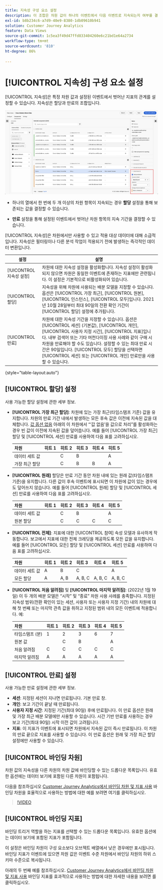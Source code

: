 ```yaml
---
title: 지속성 구성 요소 설정
description: 이 조합은 차원 값이 하나의 이벤트에서 다음 이벤트로 지속되는지 여부를 결정합니다.
exl-id: b8b234c6-a7d9-40e9-8380-1db09610b941
solution: Customer Journey Analytics
feature: Data Views
source-git-commit: 1c5ea3f49d47ffd833404260e6c21bd1e64a2734
workflow-type: tm+mt
source-wordcount: '810'
ht-degree: 86%

---
```



# [!UICONTROL 지속성] 구성 요소 설정

[!UICONTROL 지속성]은 특정 차원 값과 설정된 이벤트에서 벗어난 지표의 관계를 설정할 수 있습니다. 지속성은 할당과 만료의 조합입니다.

![지속성](../assets/persistence.png)

* 하나의 열에서 한 번에 두 개 이상의 차원 항목이 지속되는 경우 **할당** 설정을 통해 보존되는 값을 결정할 수 있습니다.

<!--

  >[!NOTE]
  >
  >If you have a [non-default attribution model](/help/data-views/component-settings/attribution.md) set on a metric in a report, the attribution model ignores the allocation you set on the dimension for the same report.
  >
  >However, when doing a [full table export](/help/analysis-workspace/export/export-cloud.md) that includes multiple dimensions, attribution retains the allocation models applied to each dimension.

-->

* **만료** 설정을 통해 설정된 이벤트에서 벗어난 차원 항목의 지속 기간을 결정할 수 있습니다.

[!UICONTROL 지속성]은 차원에서만 사용할 수 있고 적용 대상 데이터에 대해 소급적입니다. 지속성은 필터링이나 다른 분석 작업이 적용되기 전에 발생하는 즉각적인 데이터 변환입니다.

| 설정 | 설명 |
| --- | --- |
| [!UICONTROL 지속성 설정] | 차원에 대한 지속성 설정을 활성화합니다. 지속성 설정이 활성화되지 않으면 차원은 동일한 이벤트에 존재하는 지표에만 관련됩니다. 이 설정은 기본적으로 비활성화되어 있습니다. |
| [!UICONTROL 할당] | 지속성을 위해 차원에 사용되는 배분 모델을 지정할 수 있습니다. 옵션은 [!UICONTROL 가장 최근], [!UICONTROL 원본], [!UICONTROL 인스턴스], [!UICONTROL 모두]입니다. 2021년 10월 28일부터 최대 90일의 전환 확인 기간이 [!UICONTROL 할당] 설정에 추가됩니다. |
| [!UICONTROL 만료] | 차원에 대한 지속성 기간을 지정할 수 있습니다. 옵션은 [!UICONTROL 세션] (기본값), [!UICONTROL 개인], [!UICONTROL 사용자 지정 시간], [!UICONTROL 지표]입니다. 내부 검색어 또는 기타 머천다이징 사용 사례와 같이 구매 시 차원을 만료해야 할 수도 있습니다. 설정할 수 있는 최대 만료 시간은 90일입니다. [!UICONTROL 모두] 할당을 선택하면 [!UICONTROL 세션] 또는 [!UICONTROL 개인] 만료만을 사용할 수 있습니다. |

{style="table-layout:auto"}

## [!UICONTROL 할당] 설정

사용 가능한 할당 설정에 관한 세부 정보.

* **[!UICONTROL 가장 최근 할당]**: 차원에 있는 가장 최근(타임스탬프 기준) 값을 유지합니다. 차원의 만료 기간 내에서 발생하는 모든 후속 값은 이전에 지속된 값을 대체합니다. [값 옵션 없음](no-value-options.md) 아래의 이 차원에서 “‘값 없음’을 값으로 처리”를 활성화하는 경우 빈 값이 이전에 지속된 값을 덮어씁니다. 예를 들어 [!UICONTROL 가장 최근] 할당 및 [!UICONTROL 세션] 만료를 사용하여 다음 표를 고려하십시오.

  | 차원 | 히트 1 | 히트 2 | 히트 3 | 히트 4 | 히트 5 |
  | --- | --- | --- | --- | --- | --- |
  | 데이터 세트 값 |  | C | B |  | A |
  | 가장 최근 할당 |  | C | B | B | A |

* **[!UICONTROL 원래]** 할당은 만료 기간 동안 차원 내에 있는 원래 값(타임스탬프 기준)을 유지합니다. 다른 값이 후속 이벤트에 표시되면 이 차원에 값이 있는 경우에도 덮어쓰지 않습니다. 예를 들어 [!UICONTROL 원래] 할당 및 [!UICONTROL 세션] 만료를 사용하여 다음 표를 고려하십시오.

  | 차원 | 히트 1 | 히트 2 | 히트 3 | 히트 4 | 히트 5 |
  | --- | --- | --- | --- | --- | --- |
  | 데이터 세트 값 |  | C | B |  | A |
  | 원본 할당 |  | C | C | C | C |

* **[!UICONTROL 전체]**: 지표에 대한 [!UICONTROL 참여] 속성 모델과 유사하게 작동합니다. 보고에서 지표에 대한 전체 크레딧을 제공하도록 모든 값을 유지합니다. 예를 들어 [!UICONTROL 모든] 할당 및 [!UICONTROL 세션] 만료를 사용하여 다음 표를 고려하십시오.

  | 차원 | 히트 1 | 히트 2 | 히트 3 | 히트 4 | 히트 5 |
  | --- | --- | --- | --- | --- | --- |
  | 데이터 세트 값 | A | B | C |  | A |
  | 모든 할당 | A | A, B | A, B, C | A, B, C | A, B, C |

* **[!UICONTROL 처음 알려짐]** 및 **[!UICONTROL 마지막 알려짐]**: (2022년 1월 19일) 이 두 개의 배분 모델은 “시작” 및 “종료” 차원 사용 사례를 충족합니다. 지정된 지속성 범위(전환 확인이 있는 세션, 사용자 또는 사용자 지정 기간) 내의 차원에 대해 첫 번째 또는 마지막 관측 값을 취하고 지정된 범위 내의 모든 이벤트에 적용합니다. 예:

  | 차원 | 히트 1 | 히트 2 | 히트 3 | 히트 4 | 히트 5 |
  | --- | --- | --- | --- | --- | --- |
  | 타임스탬프 (분) | 1 | 2 | 3 | 6 | 7 |
  | 원본 값 |  | C | B |  | A |
  | 처음 알려짐 | C | C | C | C | C |
  | 마지막 알려짐 | A | A | A | A | A |

## [!UICONTROL 만료] 설정

사용 가능한 만료 설정에 관한 세부 정보.

* **세션**: 지정된 세션이 지나면 만료됩니다. 기본 만료 창.
* **개인**: 보고 기간이 끝날 때 만료됩니다.
* **사용자 지정 시간**: 지정된 기간(최대 90일) 후에 만료됩니다. 이 만료 옵션은 원래 및 가장 최근 배분 모델에만 사용할 수 있습니다. 시간 기반 만료를 사용하는 경우 보고 기간(최대 90일) 시작 이전 값이 고려됩니다.
* **지표**: 이 지표가 이벤트에 표시되면 차원에서 지속된 값이 즉시 만료됩니다. 이 차원의 만료 끝으로 지표를 사용할 수 있습니다. 이 만료 옵션은 원래 및 가장 최근 할당 설정에만 사용할 수 있습니다.

## [!UICONTROL 바인딩 차원]

차원 값의 지속성을 다른 차원의 차원 값에 바인딩할 수 있는 드롭다운 목록입니다. 유효한 옵션에는 데이터 보기에 포함된 다른 차원이 포함됩니다.

다음을 참조하십시오 [Customer Journey Analytics에서 바인딩 차원 및 지표 사용](../../use-cases/data-views/binding-dimensions-metrics.md) 바인딩 차원을 효율적으로 사용하는 방법에 대한 예를 보려면 여기를 클릭하십시오.

>[!VIDEO](https://video.tv.adobe.com/v/342694/?quality=12)

## [!UICONTROL 바인딩 지표]

바인딩 트리거 역할을 하는 지표를 선택할 수 있는 드롭다운 목록입니다. 유효한 옵션에는 데이터 보기에 포함된 지표가 포함됩니다.

이 설정은 바인딩 차원이 구성 요소보다 오브젝트 배열에서 낮은 경우에만 표시됩니다. 바인딩 지표가 이벤트에 있으면 차원 값은 이벤트 수준 차원에서 바인딩 차원의 하위 스키마 수준으로 복사됩니다.

아래의 두 번째 예를 참조하십시오. [Customer Journey Analytics에서 바인딩 차원 및 지표 사용](../../use-cases/data-views/binding-dimensions-metrics.md) 바인딩 지표를 효과적으로 사용하는 방법에 대한 자세한 내용을 보려면 를 클릭하십시오.
